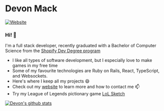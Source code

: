 # Devon Mack
[![Website](https://img.shields.io/website?up_message=https%3A%2F%2Fdevonpmack.github.io%2F&url=https%3A%2F%2Fdavidhzhu.me%2F)](https://devonpmack.github.io/)
### Hi! 👋
I'm a full stack developer, recently graduated with a Bachelor of Computer Science from the [Shopify Dev Degree program](https://devdegree.ca/)
- I like all types of software development, but I especially love to make games in my free time 
- Some of my favourite technologies are Ruby on Rails, React, TypeScript, and Websockets.
- Here's where I keep all my projects 😄
- Check out my [website](https://devonpmack.github.io/) to learn more and how to contact me 📫 
- Try my League of Legends pictionary game [LoL Sketch](https://lolsketch.com)


[![Devon's github stats](https://github-readme-stats.vercel.app/api?username=devonpmack)](https://github.com/anuraghazra/github-readme-stats)
